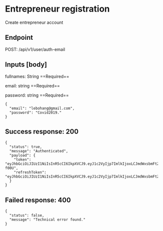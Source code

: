 # Entrepreneur registration

Create entrepreneur account

## Endpoint
POST: /api/v1/user/auth-email

## Inputs [body]
fullnames: String ==Required==

email: string ==Required==

password: string ==Required==

```
{
  "email": "lebohang@gmail.com",
  "password": "Covid2019."
}
```

## Success response: 200
```
{
  "status": true,
  "message": "Authenticated",
  "payload": {
    "token": "eyJhbGciOiJIUzI1NiIsInR5cCI6IkpXVCJ9.eyJ1c2VyIjp7ImlkIjoxLCJmdWxsbmFtZXMiOiJMZWJvaGFuZyBNb2tvZW5hIiwiZW1haWwiOiJsZWJvaGFuZ0BnbWFpbC5jb20iLCJyb2xlcyI6ImVudHJlcHJlbmV1ciJ9LCJpYXQiOjE2NzAyNDY5MjIsImV4cCI6MTY3MDI0Nzc2Mn0.oFn7LGJGSpIdwlHCL55pbf2xAzPIW37rbE5yLO-f00U",
    "refreshToken": "eyJhbGciOiJIUzI1NiIsInR5cCI6IkpXVCJ9.eyJ1c2VyIjp7ImlkIjoxLCJmdWxsbmFtZXMiOiJMZWJvaGFuZyBNb2tvZW5hIiwiZW1haWwiOiJsZWJvaGFuZ0BnbWFpbC5jb20iLCJyb2xlcyI6ImVudHJlcHJlbmV1ciJ9LCJpYXQiOjE2NzAyNDY5MjIsImV4cCI6MTY3MjgzODkyMn0.Z9AroKR7ZryIx1QFkxxxkEj5zuUWpSmxhqAI1tcI5nU"
  }
}
```

## Failed response: 400
```
{
  "status": false,
  "message": "Technical error found."
}
```
